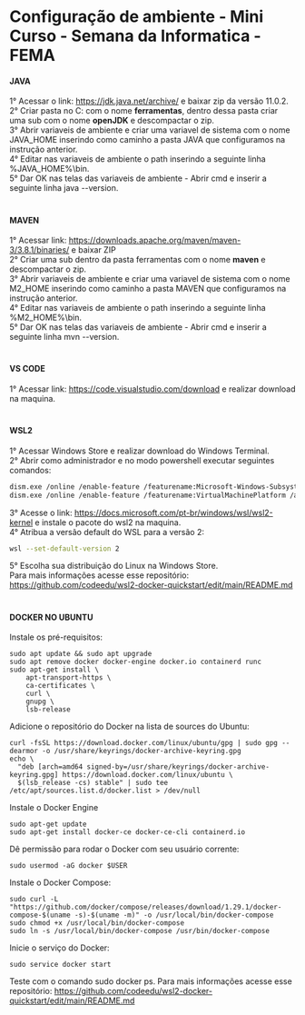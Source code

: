 # Configuração de ambiente - Mini Curso - Semana da Informatica - FEMA

<h4>JAVA</h4>

1° Acessar o link: https://jdk.java.net/archive/ e baixar zip da versão 11.0.2. <br>
2° Criar pasta no C: com o nome <strong>ferramentas</strong>, dentro dessa pasta criar uma sub com o nome <strong>openJDK</strong> e descompactar o zip. <br>
3° Abrir variaveis de ambiente e criar uma variavel de sistema com o nome JAVA_HOME inserindo como caminho a pasta JAVA que configuramos na instrução anterior. <br>
4° Editar nas variaveis de ambiente o path inserindo a seguinte linha %JAVA_HOME%\bin. <br>
5° Dar OK nas telas das variaveis de ambiente - Abrir cmd e inserir a seguinte linha java --version.

#

<h4>MAVEN</h4>

1° Acessar link: https://downloads.apache.org/maven/maven-3/3.8.1/binaries/ e baixar ZIP <br>
2° Criar uma sub dentro da pasta ferramentas com o nome <strong>maven</strong> e descompactar o zip. <br>
3° Abrir variaveis de ambiente e criar uma variavel de sistema com o nome M2_HOME inserindo como caminho a pasta MAVEN que configuramos na instrução anterior. <br>
4° Editar nas variaveis de ambiente o path inserindo a seguinte linha %M2_HOME%\bin. <br>
5° Dar OK nas telas das variaveis de ambiente - Abrir cmd e inserir a seguinte linha mvn --version.

#

<h4>VS CODE</h4>

1° Acessar link: https://code.visualstudio.com/download e realizar download na maquina.

#

<h4>WSL2</h4>

1° Acessar Windows Store e realizar download do Windows Terminal. <br>
2° Abrir como administrador e no modo powershell executar seguintes comandos:
``` bash
dism.exe /online /enable-feature /featurename:Microsoft-Windows-Subsystem-Linux /all /norestart
dism.exe /online /enable-feature /featurename:VirtualMachinePlatform /all /norestart
```
3° Acesse o link: https://docs.microsoft.com/pt-br/windows/wsl/wsl2-kernel e instale o pacote do wsl2 na maquina. <br>
4° Atribua a versão default do WSL para a versão 2:
``` bash
wsl --set-default-version 2
```
5° Escolha sua distribuição do Linux na Windows Store. <br>
Para mais informações acesse esse repositório: https://github.com/codeedu/wsl2-docker-quickstart/edit/main/README.md

#

<h4>DOCKER NO UBUNTU</h4>

Instale os pré-requisitos:

```
sudo apt update && sudo apt upgrade
sudo apt remove docker docker-engine docker.io containerd runc
sudo apt-get install \
    apt-transport-https \
    ca-certificates \
    curl \
    gnupg \
    lsb-release

```

Adicione o repositório do Docker na lista de sources do Ubuntu:

```
curl -fsSL https://download.docker.com/linux/ubuntu/gpg | sudo gpg --dearmor -o /usr/share/keyrings/docker-archive-keyring.gpg
echo \
  "deb [arch=amd64 signed-by=/usr/share/keyrings/docker-archive-keyring.gpg] https://download.docker.com/linux/ubuntu \
  $(lsb_release -cs) stable" | sudo tee /etc/apt/sources.list.d/docker.list > /dev/null
```

Instale o Docker Engine

```
sudo apt-get update
sudo apt-get install docker-ce docker-ce-cli containerd.io

```

Dê permissão para rodar o Docker com seu usuário corrente:

```
sudo usermod -aG docker $USER
```

Instale o Docker Compose:

```
sudo curl -L "https://github.com/docker/compose/releases/download/1.29.1/docker-compose-$(uname -s)-$(uname -m)" -o /usr/local/bin/docker-compose
sudo chmod +x /usr/local/bin/docker-compose
sudo ln -s /usr/local/bin/docker-compose /usr/bin/docker-compose
```

Inicie o serviço do Docker:

```
sudo service docker start
```
Teste com o comando sudo docker ps.
Para mais informações acesse esse repositório: https://github.com/codeedu/wsl2-docker-quickstart/edit/main/README.md


